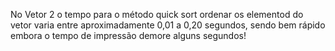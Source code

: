 No Vetor 2 o tempo para o método quick sort ordenar os elementod do vetor varia entre aproximadamente 0,01 a 0,20 segundos, sendo bem rápido embora o tempo de impressão 
demore alguns segundos!

